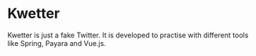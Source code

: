 # Kwetter
Kwetter is just a fake Twitter. It is developed to practise with different tools like Spring, Payara and Vue.js. 
